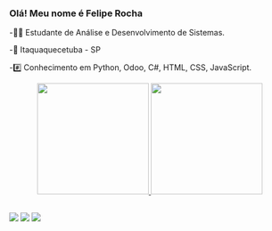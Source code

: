### Olá! Meu nome é Felipe Rocha

-🧑‍🏫 Estudante de Análise e Desenvolvimento de Sistemas.

-📍 Itaquaquecetuba - SP

-#️⃣ Conhecimento em Python, Odoo, C#, HTML, CSS, JavaScript.

<div align="center">
  <a href="https://github.com/feliperocha00">
  <img height="200em" src="https://github-readme-stats.vercel.app/api?username=feliperocha00&show_icons=true&theme=synthwave&include_all_commits=true&count_private=true"/>
  <img height="200em" src="https://github-readme-stats.vercel.app/api/top-langs/?username=feliperocha00&layout=compact&langs_count=7&theme=synthwave"/>
</div>
  
  ##
  
<div>
  <a href = "mailto:felipe.pessoal0909@gmail.com"><img src="https://img.shields.io/badge/Gmail-D14836?style=for-the-badge&logo=gmail&logoColor=white" target="_blank"></a>
  <a href="https://www.linkedin.com/in/felipe-rocha-dias-aa2327219"><img src="https://img.shields.io/badge/LinkedIn-0077B5?style=for-the-badge&logo=linkedin&logoColor=white"></a>
  <a href="https://steamcommunity.com/id/Dias2000/"><img src="https://img.shields.io/badge/Steam-000000?style=for-the-badge&logo=steam&logoColor=white">
</div>
